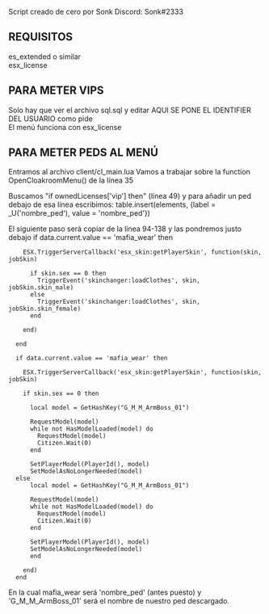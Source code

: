 Script creado de cero por Sonk
Discord: Sonk#2333

## REQUISITOS
es_extended o similar
<br>
esx_license

## PARA METER VIPS
Solo hay que ver el archivo sql.sql y editar AQUI SE PONE EL IDENTIFIER DEL USUARIO como pide
<br>
El menú funciona con esx_license

## PARA METER PEDS AL MENÚ

Entramos al archivo client/cl_main.lua
Vamos a trabajar sobre la  function OpenCloakroomMenu() de la línea 35

Buscamos "if ownedLicenses['vip'] then" (línea 49) y para añadir un ped debajo de esa línea escribimos:
     table.insert(elements, {label = _U('nombre_ped'), value = 'nombre_ped'})

El siguiente paso será copiar de la línea 94-138 y las pondremos justo debajo
      if data.current.value == 'mafia_wear' then

        ESX.TriggerServerCallback('esx_skin:getPlayerSkin', function(skin, jobSkin)

          if skin.sex == 0 then
            TriggerEvent('skinchanger:loadClothes', skin, jobSkin.skin_male)
          else
            TriggerEvent('skinchanger:loadClothes', skin, jobSkin.skin_female)
          end

        end)

      end

      if data.current.value == 'mafia_wear' then

        ESX.TriggerServerCallback('esx_skin:getPlayerSkin', function(skin, jobSkin)

        if skin.sex == 0 then

          local model = GetHashKey("G_M_M_ArmBoss_01")

          RequestModel(model)
          while not HasModelLoaded(model) do
            RequestModel(model)
            Citizen.Wait(0)
          end

          SetPlayerModel(PlayerId(), model)
          SetModelAsNoLongerNeeded(model)
      else
          local model = GetHashKey("G_M_M_ArmBoss_01")

          RequestModel(model)
          while not HasModelLoaded(model) do
            RequestModel(model)
            Citizen.Wait(0)
          end

          SetPlayerModel(PlayerId(), model)
          SetModelAsNoLongerNeeded(model)
          end

        end)
      end

En la cual mafia_wear será 'nombre_ped' (antes puesto) y 'G_M_M_ArmBoss_01' será el nombre de nuestro ped descargado.
